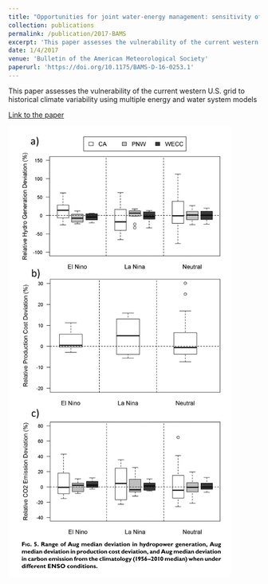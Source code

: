 ```yaml
---
title: "Opportunities for joint water-energy management: sensitivity of the 2010 Western U.S. electricity grid operations to climate oscillations"
collection: publications
permalink: /publication/2017-BAMS
excerpt: 'This paper assesses the vulnerability of the current western U.S. grid to historical climate variability using multiple energy and water system models'
date: 1/4/2017
venue: 'Bulletin of the American Meteorological Society'
paperurl: 'https://doi.org/10.1175/BAMS-D-16-0253.1'
---
```

This paper assesses the vulnerability of the current western U.S. grid to historical climate variability using multiple energy and water system models

[Link to the paper](https://doi.org/10.1175/BAMS-D-16-0253.1)

![image](../images/papers/2017-BAMS.png)
